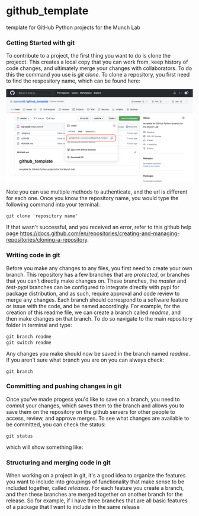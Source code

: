 # github_template
template for GitHub Python projects for the Munch Lab

### Getting Started with git

To contribute to a project, the first thing you want to do is clone the projecct.  This creates a local copy that you can work from, keep history of code changes, and ultimately merge your changes with collaborators. To do this the command you use is *git clone*.  To clone a repository, you first need to find the respository name, which can be found here:

![repo screenshot](images/repo_name.png)

Note you can use multiple methods to authenticate, and the url is different for each one.  Once you know the repository name, you would type the following command into your terminal:

```
git clone 'repository name'
```

If that wasn't successful, and you received an error, refer to this github help page https://docs.github.com/en/repositories/creating-and-managing-repositories/cloning-a-repository.

### Writing code in git

Before you make any changes to any files, you first need to create your own branch.  This repository has a few branches that are *protected*, or branches that you can't directly make changes on.  These branches, the *master* and *test-pypi* branches can be configured to integrate directly with pypi for package distribution, and as such, require approval and code review to merge any changes.  Each branch should correspond to a software feature or issue with the code, and be named accordingly.  For example, for the creation of this readme file, we can create a branch called *readme*, and then make changes on that branch.  To do so navigate to the main repository folder in terminal and type:

```
git branch readme
git switch readme
```

Any changes you make should now be saved in the branch named *readme*.  If you aren't sure what branch you are on you can always check:

```
git branch
```

### Committing and pushing changes in git

Once you've made progess you'd like to save on a branch, you need to *commit* your changes, which saves them to the branch and allows you to save them on the repository on the github servers for other people to access, review, and approve merges.  To see what changes are available to be committed, you can check the status:

```
git status
```

which will show something like:



### Structuring and merging code in git

When working on a project in git, it's a good idea to organize the features you want to include into groupings of functionality that make sense to be included together, called *releases*.  For each feature you create a branch, and then these branches are merged together on another branch for the release.  So for example, if I have three branches that are all basic features of a package that I want to include in the same release